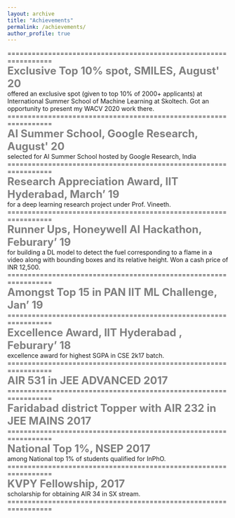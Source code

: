 ```yaml
---
layout: archive
title: "Achievements"
permalink: /achievements/
author_profile: true
---
```

=================================================================<br/>
<span style="color:gray"><b><font size=5>Exclusive Top 10% spot, SMILES, August' 20</font></b></span> <br/> offered an exclusive spot (given to top 10% of 2000+ applicants) at International Summer School of Machine Learning at Skoltech. Got an opportunity to present my WACV 2020 work there. 
<br/>=================================================================<br/>
<span style="color:gray"><b><font size=5>AI Summer School, Google Research, August' 20</font></b></span> <br/> selected for AI Summer School hosted by Google Research, India
<br/>=================================================================<br/>
<span style="color:gray"><b><font size=5>Research Appreciation Award, IIT Hyderabad, March’ 19</font></b></span> <br/> for a deep learning research project under Prof. Vineeth.
<br/>=================================================================<br/>
<span style="color:gray"><b><font size=5>Runner Ups, Honeywell AI Hackathon, Feburary’ 19</font></b></span> <br/> for building a DL model to detect the fuel corresponding to a flame in a video along with bounding boxes and its relative height. Won a cash price of INR 12,500.
<br/>=================================================================<br/>
<span style="color:gray"><b><font size=5>Amongst Top 15 in PAN IIT ML Challenge, Jan’ 19</font></b></span>
<br/>=================================================================<br/>
<span style="color:gray"><b><font size=5>Excellence Award, IIT Hyderabad , Feburary’ 18</font></b></span> <br/> excellence award for highest SGPA in CSE 2k17 batch.
<br/>=================================================================<br/>
<span style="color:gray"><b><font size=5>AIR 531 in JEE ADVANCED 2017</font></b></span>
<br/>=================================================================<br/>
<span style="color:gray"><b><font size=5>Faridabad district Topper with AIR 232 in JEE MAINS 2017</font></b></span>
<br/>=================================================================<br/>
<span style="color:gray"><b><font size=5>National Top 1%, NSEP 2017</font></b></span> <br/> among National top 1\% of students qualified for InPhO.
<br/>=================================================================<br/>
<span style="color:gray"><b><font size=5>KVPY Fellowship,  2017</font></b></span><br/> scholarship for obtaining AIR 34 in SX stream.
<br/>=================================================================<br/>